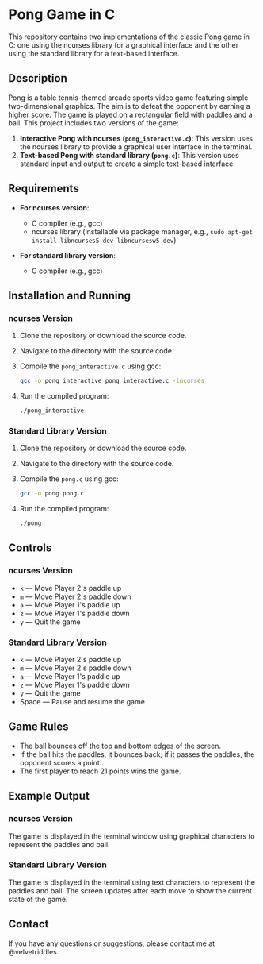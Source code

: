 # Pong Game in C

This repository contains two implementations of the classic Pong game in C: one using the ncurses library for a graphical interface and the other using the standard library for a text-based interface.

## Description

Pong is a table tennis-themed arcade sports video game featuring simple two-dimensional graphics. The aim is to defeat the opponent by earning a higher score. The game is played on a rectangular field with paddles and a ball. This project includes two versions of the game:

1. **Interactive Pong with ncurses (`pong_interactive.c`)**: This version uses the ncurses library to provide a graphical user interface in the terminal.
2. **Text-based Pong with standard library (`pong.c`)**: This version uses standard input and output to create a simple text-based interface.

## Requirements

- **For ncurses version**:
  - C compiler (e.g., gcc)
  - ncurses library (installable via package manager, e.g., `sudo apt-get install libncurses5-dev libncursesw5-dev`)

- **For standard library version**:
  - C compiler (e.g., gcc)

## Installation and Running

### ncurses Version

1. Clone the repository or download the source code.
2. Navigate to the directory with the source code.
3. Compile the `pong_interactive.c` using gcc:

    ```sh
    gcc -o pong_interactive pong_interactive.c -lncurses
    ```

4. Run the compiled program:

    ```sh
    ./pong_interactive
    ```

### Standard Library Version

1. Clone the repository or download the source code.
2. Navigate to the directory with the source code.
3. Compile the `pong.c` using gcc:

    ```sh
    gcc -o pong pong.c
    ```

4. Run the compiled program:

    ```sh
    ./pong
    ```

## Controls

### ncurses Version

- `k` — Move Player 2's paddle up
- `m` — Move Player 2's paddle down
- `a` — Move Player 1's paddle up
- `z` — Move Player 1's paddle down
- `y` — Quit the game

### Standard Library Version

- `k` — Move Player 2's paddle up
- `m` — Move Player 2's paddle down
- `a` — Move Player 1's paddle up
- `z` — Move Player 1's paddle down
- `y` — Quit the game
- Space — Pause and resume the game

## Game Rules

- The ball bounces off the top and bottom edges of the screen.
- If the ball hits the paddles, it bounces back; if it passes the paddles, the opponent scores a point.
- The first player to reach 21 points wins the game.

## Example Output

### ncurses Version

The game is displayed in the terminal window using graphical characters to represent the paddles and ball.

### Standard Library Version

The game is displayed in the terminal using text characters to represent the paddles and ball. The screen updates after each move to show the current state of the game.

## Contact

If you have any questions or suggestions, please contact me at @velvetriddles.

